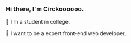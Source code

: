 ### Hi there, I'm Circkoooooo.

🏫 I'm a student in college.

👣 I want to be a expert front-end web developer.

